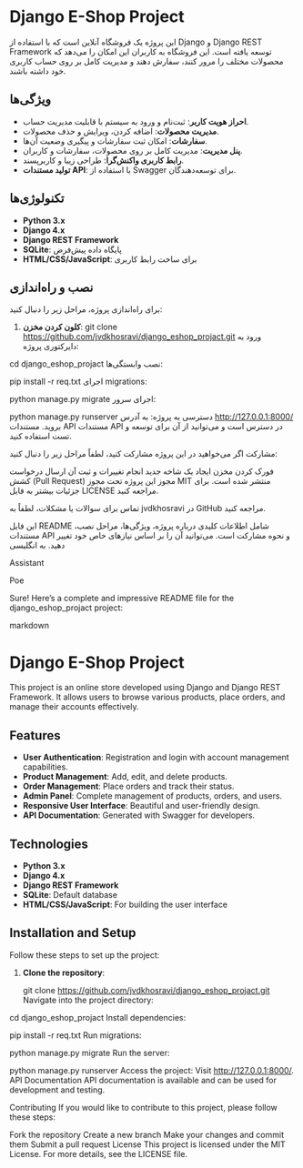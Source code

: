 # Django E-Shop Project

این پروژه یک فروشگاه آنلاین است که با استفاده از Django و Django REST Framework توسعه یافته است. این فروشگاه به کاربران این امکان را می‌دهد که محصولات مختلف را مرور کنند، سفارش دهند و مدیریت کامل بر روی حساب کاربری خود داشته باشند.

## ویژگی‌ها

- **احراز هویت کاربر**: ثبت‌نام و ورود به سیستم با قابلیت مدیریت حساب.
- **مدیریت محصولات**: اضافه کردن، ویرایش و حذف محصولات.
- **سفارشات**: امکان ثبت سفارشات و پیگیری وضعیت آن‌ها.
- **پنل مدیریت**: مدیریت کامل بر روی محصولات، سفارشات و کاربران.
- **رابط کاربری واکنش‌گرا**: طراحی زیبا و کاربرپسند.
- **تولید مستندات API**: با استفاده از Swagger برای توسعه‌دهندگان.

## تکنولوژی‌ها

- **Python 3.x**
- **Django 4.x**
- **Django REST Framework**
- **SQLite**: پایگاه داده پیش‌فرض
- **HTML/CSS/JavaScript**: برای ساخت رابط کاربری

## نصب و راه‌اندازی

برای راه‌اندازی پروژه، مراحل زیر را دنبال کنید:

1. **کلون کردن مخزن**:
   git clone https://github.com/jvdkhosravi/django_eshop_projact.git
ورود به دایرکتوری پروژه:

cd django_eshop_projact
نصب وابستگی‌ها:

pip install -r req.txt
اجرای migrations:



python manage.py migrate
اجرای سرور:

python manage.py runserver
دسترسی به پروژه:
به آدرس http://127.0.0.1:8000/ بروید.
مستندات API
مستندات API در دسترس است و می‌توانید از آن برای توسعه و تست استفاده کنید.

مشارکت
اگر می‌خواهید در این پروژه مشارکت کنید، لطفاً مراحل زیر را دنبال کنید:

فورک کردن مخزن
ایجاد یک شاخه جدید
انجام تغییرات و ثبت آن
ارسال درخواست کشش (Pull Request)
مجوز
این پروژه تحت مجوز MIT منتشر شده است. برای جزئیات بیشتر به فایل LICENSE مراجعه کنید.

تماس
برای سوالات یا مشکلات، لطفاً به jvdkhosravi در GitHub مراجعه کنید.



این فایل README شامل اطلاعات کلیدی درباره پروژه، ویژگی‌ها، مراحل نصب، مستندات API و نحوه مشارکت است. می‌توانید آن را بر اساس نیازهای خاص خود تغییر دهید.
به انگلیسی


Assistant

Poe

Sure! Here’s a complete and impressive README file for the django_eshop_projact project:

markdown

# Django E-Shop Project

This project is an online store developed using Django and Django REST Framework. It allows users to browse various products, place orders, and manage their accounts effectively.

## Features

- **User Authentication**: Registration and login with account management capabilities.
- **Product Management**: Add, edit, and delete products.
- **Order Management**: Place orders and track their status.
- **Admin Panel**: Complete management of products, orders, and users.
- **Responsive User Interface**: Beautiful and user-friendly design.
- **API Documentation**: Generated with Swagger for developers.

## Technologies

- **Python 3.x**
- **Django 4.x**
- **Django REST Framework**
- **SQLite**: Default database
- **HTML/CSS/JavaScript**: For building the user interface

## Installation and Setup

Follow these steps to set up the project:

1. **Clone the repository**:

   git clone https://github.com/jvdkhosravi/django_eshop_projact.git
Navigate into the project directory:



cd django_eshop_projact
Install dependencies:


pip install -r req.txt
Run migrations:



python manage.py migrate
Run the server:



python manage.py runserver
Access the project:
Visit http://127.0.0.1:8000/.
API Documentation
API documentation is available and can be used for development and testing.

Contributing
If you would like to contribute to this project, please follow these steps:

Fork the repository
Create a new branch
Make your changes and commit them
Submit a pull request
License
This project is licensed under the MIT License. For more details, see the LICENSE file.
